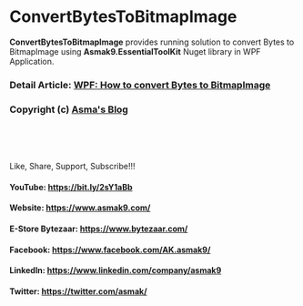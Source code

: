# ConvertBytesToBitmapImage
**ConvertBytesToBitmapImage** provides running solution to convert Bytes to BitmapImage using **Asmak9.EssentialToolKit** Nuget library in WPF Application.

### Detail Article: [WPF: How to convert Bytes to BitmapImage](https://bit.ly/2Ip168B)

### Copyright (c) [Asma's Blog](https://www.asmak9.com/)

<br/>
<br/>
<br/>

Like, Share, Support, Subscribe!!!

#### YouTube: https://bit.ly/2sY1aBb 

#### Website: https://www.asmak9.com/

#### E-Store Bytezaar: https://www.bytezaar.com/

#### Facebook: https://www.facebook.com/AK.asmak9/

#### LinkedIn: https://www.linkedin.com/company/asmak9

#### Twitter: https://twitter.com/asmak/
